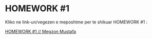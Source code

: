 # HOMEWORK #1

Kliko ne link-un/vegezen e meposhtme per te shikuar HOMEWORK #1 :

[HOMEWORK #1 // Megzon Mustafa](https://github.com/megzonmustafa/HOMEWORK-1.git)